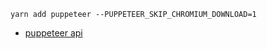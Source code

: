 ```
yarn add puppeteer --PUPPETEER_SKIP_CHROMIUM_DOWNLOAD=1
```

- [puppeteer api](https://github.com/GoogleChrome/puppeteer/blob/master/docs/api.md#environment-variables)